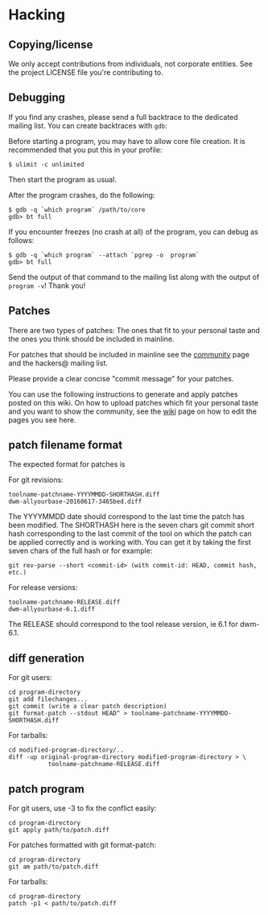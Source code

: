 Hacking
=======

Copying/license
---------------
We only accept contributions from individuals, not corporate entities. See
the project LICENSE file you're contributing to.

Debugging
---------
If you find any crashes, please send a full backtrace to the dedicated mailing list.
You can create backtraces with `gdb`:

Before starting a program, you may have to allow core file creation. It is
recommended that you put this in your profile:

    $ ulimit -c unlimited

Then start the program as usual.

After the program crashes, do the following:

    $ gdb -q `which program` /path/to/core
    gdb> bt full

If you encounter freezes (no crash at all) of the program, you can debug as follows:

    $ gdb -q `which program` --attach `pgrep -o  program`
    gdb> bt full

Send the output of that command to the mailing list along with the output of
`program -v`! Thank you!

Patches
-------
There are two types of patches: The ones that fit to your personal taste and
the ones you think should be included in mainline.

For patches that should be included in mainline see the
[community](//suckless.org/community) page and the hackers@ mailing list.

Please provide a clear concise "commit message" for your patches.

You can use the following instructions to generate and apply patches posted on
this wiki. On how to upload patches which fit your personal taste and you want
to show the community, see the [wiki](//suckless.org/wiki) page on how to edit
the pages you see here.

patch filename format
---------------------
The expected format for patches is

For git revisions:

    toolname-patchname-YYYYMMDD-SHORTHASH.diff
    dwm-allyourbase-20160617-3465bed.diff

The YYYYMMDD date should correspond to the last time the patch has been modified.
The SHORTHASH here is the seven chars git commit short hash corresponding to the
last commit of the tool on which the patch can be applied correctly and
is working with.
You can get it by taking the first seven chars of the full hash or for example:

    git rev-parse --short <commit-id> (with commit-id: HEAD, commit hash, etc.)

For release versions:

    toolname-patchname-RELEASE.diff
    dwm-allyourbase-6.1.diff

The RELEASE should correspond to the tool release version, ie 6.1 for dwm-6.1.

diff generation
---------------
For git users:

    cd program-directory
    git add filechanges...
    git commit (write a clear patch description)
    git format-patch --stdout HEAD^ > toolname-patchname-YYYYMMDD-SHORTHASH.diff

For tarballs:

    cd modified-program-directory/..
    diff -up original-program-directory modified-program-directory > \
               toolname-patchname-RELEASE.diff

patch program
-------------
For git users, use -3 to fix the conflict easily:

    cd program-directory
    git apply path/to/patch.diff

For patches formatted with git format-patch:

    cd program-directory
    git am path/to/patch.diff

For tarballs:

    cd program-directory
    patch -p1 < path/to/patch.diff

